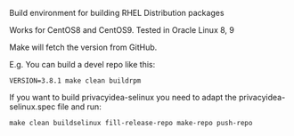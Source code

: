 Build environment for building RHEL Distribution packages

Works for CentOS8 and CentOS9.
Tested in Oracle Linux 8, 9


Make will fetch the version from GitHub.

E.g. You can build a devel repo like this:

    VERSION=3.8.1 make clean buildrpm 

If you want to build privacyidea-selinux you need to adapt the privacyidea-selinux.spec file and run:

    make clean buildselinux fill-release-repo make-repo push-repo

